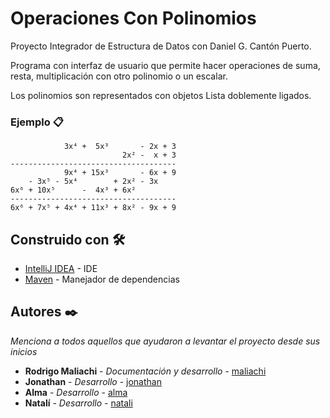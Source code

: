 # Operaciones Con Polinomios

Proyecto Integrador de Estructura de Datos con Daniel G. Cantón Puerto.

Programa con interfaz de usuario que permite hacer operaciones de suma, resta, multiplicación con otro polinomio o un escalar.

Los polinomios son representados con objetos Lista doblemente ligados.

### Ejemplo 📋

```
            3x⁴ +  5x³       - 2x + 3
                         2x² -  x + 3
-------------------------------------
            9x⁴ + 15x³       - 6x + 9
    - 3x⁵ - 5x⁴        + 2x² - 3x
6x⁶ + 10x⁵      -  4x³ + 6x²
-------------------------------------
6x⁶ + 7x⁵ + 4x⁴ + 11x³ + 8x² - 9x + 9
```
## Construido con 🛠️

* [IntelliJ IDEA](https://www.jetbrains.com/es-es/idea/) - IDE
* [Maven](https://maven.apache.org/) - Manejador de dependencias

## Autores ✒️

_Menciona a todos aquellos que ayudaron a levantar el proyecto desde sus inicios_

* **Rodrigo Maliachi** - *Documentación y desarrollo* - [maliachi](https://github.com/RodrigoMaliachi)
* **Jonathan** - *Desarrollo* - [jonathan](#github-jonathan)
* **Alma** - *Desarrollo* - [alma](#github-alma)
* **Natalí** - *Desarrollo* - [natali](#github-natali)